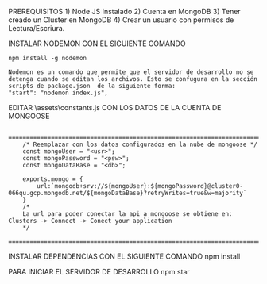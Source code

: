 PREREQUISITOS
    1) Node JS Instalado
    2) Cuenta en MongoDB
    3) Tener creado un Cluster en MongoDB
    4) Crear un usuario con permisos de Lectura/Escriura.

INSTALAR NODEMON CON EL SIGUIENTE COMANDO
    
    npm install -g nodemon

    Nodemon es un comando que permite que el servidor de desarrollo no se detenga cuando se editan los archivos. Esto se confugura en la sección scripts de package.json  de la siguiente forma:
    "start": "nodemon index.js",

EDITAR  \assets\constants.js CON LOS DATOS DE LA CUENTA DE MONGOOSE

        =========================================================================================================================================
        /* Reemplazar con los datos configurados en la nube de mongoose */
        const mongoUser = "<usr>"; 
        const mongoPassword = "<psw>";
        const mongoDataBase = "<db>";

        exports.mongo = {
            url:`mongodb+srv://${mongoUser}:${mongoPassword}@cluster0-066qu.gcp.mongodb.net/${mongoDataBase}?retryWrites=true&w=majority`
        } 
        /*
        La url para poder conectar la api a mongoose se obtiene en: Clusters -> Connect -> Conect your application
        */
        =========================================================================================================================================
    
INSTALAR DEPENDENCIAS CON EL SIGUIENTE COMANDO
    npm install

PARA INICIAR EL SERVIDOR DE DESARROLLO
    npm star
